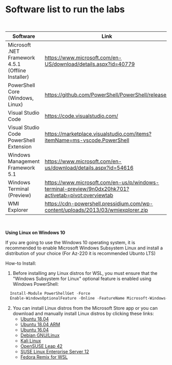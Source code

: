 # Software list to run the labs 

<br>

| Software | Link |
| --- | --- |
| Microsoft .NET Framework 4.5.1 (Offline Installer) | https://www.microsoft.com/en-US/download/details.aspx?id=40779 |
| PowerShell Core (Windows, Linux) | https://github.com/PowerShell/PowerShell/releases |
| Visual Studio Code | https://code.visualstudio.com/ |
| Visual Studio Code PowerShell Extension | https://marketplace.visualstudio.com/items?itemName=ms-vscode.PowerShell |
| Windows Management Framework 5.1 | https://www.microsoft.com/en-us/download/details.aspx?id=54616 |
| Windows Terminal (Preview) | https://www.microsoft.com/en-us/p/windows-terminal-preview/9n0dx20hk701?activetab=pivot:overviewtab |
| WMI Explorer | https://cdn-powershell.pressidium.com/wp-content/uploads/2013/03/wmiexplorer.zip | 



<br>


**Using Linux on Windows 10**

If you are going to use the Windows 10 operating system, it is recommended to enable Microsoft Windows Subsystem Linux and install a distribution of your choice (For Az-220 it is recommended Ubunto LTS)

  How-to Install:
  
  1. Before installing any Linux distros for WSL, you must ensure that the "Windows Subsystem for Linux" optional feature is enabled using Windows PowerShell:
  ```powershell
    Install-Module PowerShellGet -Force
    Enable-WindowsOptionalFeature -Online -FeatureName Microsoft-Windows-Subsystem-Linux
  ```
  2. You can install Linux distros from the Microsoft Store app or you can download and manually install Linux distros by clicking these links:
      * [Ubuntu 18.04](https://aka.ms/wsl-ubuntu-1804)
      * [Ubuntu 18.04 ARM](https://aka.ms/wsl-ubuntu-1804-arm)
      * [Ubuntu 16.04](https://aka.ms/wsl-ubuntu-1604)
      * [Debian GNU/Linux](https://aka.ms/wsl-debian-gnulinux)
      * [Kali Linux](https://aka.ms/wsl-kali-linux-new)
      * [OpenSUSE Leap 42](https://aka.ms/wsl-opensuse-42)
      * [SUSE Linux Enterprise Server 12](https://aka.ms/wsl-sles-12)
     * [Fedora Remix for WSL](https://github.com/WhitewaterFoundry/WSLFedoraRemix/releases/)

